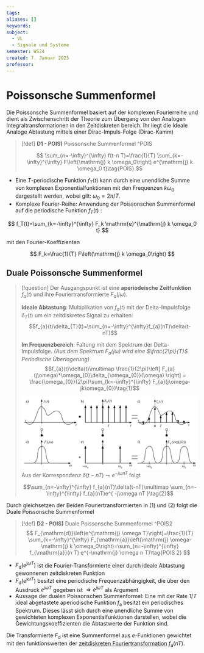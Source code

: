 ```yaml
---
tags: 
aliases: []
keywords: 
subject:
  - VL
  - Signale und Systeme
semester: WS24
created: 7. Januar 2025
professor:
---
```

 

# Poissonsche Summenformel

Die Poissonsche Summenformel basiert auf der komplexen Fourierreihe und dient als Zwischenschritt der Theorie zum Übergang von den Analogen Integraltransformationen in den Zeitdiskreten bereich. Ihr liegt die Ideale Analoge Abtastung mittels einer Dirac-Impuls-Folge (Dirac-Kamm)

> [!def] **D1 - POIS)** Poissonsche Summenformel ^POIS
> 
> $$
> \sum_{n=-\infty}^{\infty} f(t-n T)=\frac{1}{T} \sum_{k=-\infty}^{\infty} F\left(\mathrm{j} k \omega_0\right) e^{\mathrm{j} k \omega_0 t}\tag{POIS}
> $$

- Eine $T$-periodische Funktion $f_T(t)$ kann durch eine unendliche Summe von komplexen Exponentialfunktionen mit den Frequenzen $k \omega_0$ dargestellt werden, wobei gilt: $\omega_0=2 \pi / T$.
- Komplexe Fourier-Reihe: Anwendung der Poissonschen Summenformel auf die periodische Funktion $f_T(t)$ :

$$
f_T(t)=\sum_{k=-\infty}^{\infty} F_k \mathrm{e}^{\mathrm{j} k \omega_0 t}
$$

mit den Fourier-Koeffizienten

$$
F_k=\frac{1}{T} F\left(\mathrm{j} k \omega_0\right)
$$

## Duale Poissonsche Summenformel

> [!question] Der Ausgangspunkt ist eine **aperiodeische Zeitfunktion** $f_{a}(t)$ und ihre Fouriertransformierte $F_{a}(j\omega)$.
> 
> **Ideale Abtastung**: Multiplikation von $f_{a}(t)$ mit der Delta-Impulsfolge $\delta_{T}(t)$ um ein zeitdiskretes Signal zu erhalten:
> $$f_{a}(t)\delta_{T}(t)=\sum_{n=-\infty}^{\infty}f_{a}(nT)\delta(t-nT)$$
> 
> **Im Frequenzbereich**: Faltung mit dem Spektrum der Delta-Impulsfolge. *(Aus dem Spektrum $F_{a}(j\omega)$ wird eine $\frac{2\pi}{T}$ Periodische Überlagerung)*
> $$f_{a}(t)\delta(t)\multimap \frac{1}{2\pi}\left[ F_{a}(j\omega)*\omega_{0}\delta_{\omega_{0}}(\omega) \right] = \frac{\omega_{0}}{2\pi}\sum_{k=-\infty}^{\infty} F_{a}(j\omega-jk\omega_{0})\tag{1}$$
>
> ![invert_dark|900](assets/DFT1.png)
> Aus der Korrespondenz $\delta(t-nT)\multimap e^{ -j\omega nT }$ folgt
> 
> $$\sum_{n=-\infty}^{\infty} f_{a}(nT)\delta(t-nT)\multimap \sum_{n=-\infty}^{\infty} f_{a}(nT)e^{ -j\omega nT }\tag{2}$$

Durch gleichsetzen der Beiden Fouriertransformierten in $(1)$ und $(2)$ folgt die Duale Poissonsche Summenformel

> [!def] **D2 - POIS)** Duale Poissonsche Summenformel ^POIS2
> $$
> F_{\mathrm{d}}\left(e^{\mathrm{j} \omega T}\right)=\frac{1}{T} \sum_{k=-\infty}^{\infty} F_{\mathrm{a}}\left(\mathrm{j} \omega-\mathrm{j} k \omega_0\right)=\sum_{n=-\infty}^{\infty} f_{\mathrm{a}}(n T) e^{-\mathrm{j} \omega n T}\tag{POIS 2}
> $$

- $F_{\mathrm{d}}\left(e^{\mathrm{j} \omega T}\right)$ ist die Fourier-Transformierte einer durch ideale Abtastung gewonnenen zeitdiskreten Funktion
- $F_{\mathrm{d}}\left(e^{\mathrm{j} \omega T}\right)$ besitzt eine periodische Frequenzabhängigkeit, die über den Ausdruck $e^{j \omega T}$ gegeben ist $\Rightarrow e^{j \omega T}$ als Argument
- Aussage der dualen Poissonschen Summenformel: Eine mit der Rate $1 / T$ ideal abgetastete aperiodische Funktion $f_{\mathrm{a}}$ besitzt ein periodisches Spektrum. Dieses lässt sich durch eine unendliche Summe von gewichteten komplexen Exponentialfunktionen darstellen, wobei die Gewichtungskoeffizienten die Abtastwerte der Funktion sind.

Die Transformierte $F_{\mathrm{d}}$ ist eine Summenformel aus $e$-Funktionen gewichtet mit den funktionswerten der [zeitdiskreten Fouriertransformation](Zeitdiskrete%20Fourier-Transformation.md) $f_{\mathrm{a}}(n T)$.

